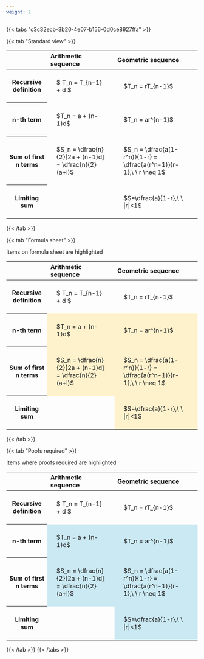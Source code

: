 ```yaml
---
weight: 2
---
```


{{< tabs "c3c32ecb-3b20-4e07-b156-0d0ce8927ffa" >}}

{{< tab "Standard view" >}}

<style type="text/css">
#T_6e900 th.col_heading {
  text-align: left;
  font-size: 1em;
}
#T_6e900 td {
  text-align: left;
  font-size: 1em;
  padding: 1.5em;
}
</style>
<table id="T_6e900">
  <thead>
    <tr>
      <th class="blank level0" >&nbsp;</th>
      <th id="T_6e900_level0_col0" class="col_heading level0 col0" >Arithmetic sequence</th>
      <th id="T_6e900_level0_col1" class="col_heading level0 col1" >Geometric sequence</th>
    </tr>
  </thead>
  <tbody>
    <tr>
      <th id="T_6e900_level0_row0" class="row_heading level0 row0" >Recursive definition</th>
      <td id="T_6e900_row0_col0" class="data row0 col0" >$ T_n = T_{n-1} + d $</td>
      <td id="T_6e900_row0_col1" class="data row0 col1" >$T_n = rT_{n-1}$</td>
    </tr>
    <tr>
      <th id="T_6e900_level0_row1" class="row_heading level0 row1" >n-th term</th>
      <td id="T_6e900_row1_col0" class="data row1 col0" >$T_n = a + (n-1)d$</td>
      <td id="T_6e900_row1_col1" class="data row1 col1" >$T_n = ar^{n-1}$</td>
    </tr>
    <tr>
      <th id="T_6e900_level0_row2" class="row_heading level0 row2" >Sum of first n terms</th>
      <td id="T_6e900_row2_col0" class="data row2 col0" >$S_n = \dfrac{n}{2}[2a + (n-1)d] = \dfrac{n}{2}(a+l)$</td>
      <td id="T_6e900_row2_col1" class="data row2 col1" >$S_n = \dfrac{a(1-r^n)}{1-r} = \dfrac{a(r^n-1)}{r-1},\ \  r \neq 1$</td>
    </tr>
    <tr>
      <th id="T_6e900_level0_row3" class="row_heading level0 row3" >Limiting sum</th>
      <td id="T_6e900_row3_col0" class="data row3 col0" ></td>
      <td id="T_6e900_row3_col1" class="data row3 col1" >$S=\dfrac{a}{1-r},\ \ |r|<1$</td>
    </tr>
  </tbody>
</table>
{{< /tab >}}

{{< tab "Formula sheet" >}}

Items on formula sheet are highlighted 
<br>
<style type="text/css">
#T_3552c th.col_heading {
  text-align: left;
  font-size: 1em;
}
#T_3552c td {
  text-align: left;
  font-size: 1em;
  padding: 1.5em;
}
#T_3552c_row0_col0, #T_3552c_row0_col1, #T_3552c_row3_col0 {
  background-color: rgba(0,0,0,0);
}
#T_3552c_row1_col0, #T_3552c_row1_col1, #T_3552c_row2_col0, #T_3552c_row2_col1, #T_3552c_row3_col1 {
  background-color: rgba(255,194,10, 0.2);
}
</style>
<table id="T_3552c">
  <thead>
    <tr>
      <th class="blank level0" >&nbsp;</th>
      <th id="T_3552c_level0_col0" class="col_heading level0 col0" >Arithmetic sequence</th>
      <th id="T_3552c_level0_col1" class="col_heading level0 col1" >Geometric sequence</th>
    </tr>
  </thead>
  <tbody>
    <tr>
      <th id="T_3552c_level0_row0" class="row_heading level0 row0" >Recursive definition</th>
      <td id="T_3552c_row0_col0" class="data row0 col0" >$ T_n = T_{n-1} + d $</td>
      <td id="T_3552c_row0_col1" class="data row0 col1" >$T_n = rT_{n-1}$</td>
    </tr>
    <tr>
      <th id="T_3552c_level0_row1" class="row_heading level0 row1" >n-th term</th>
      <td id="T_3552c_row1_col0" class="data row1 col0" >$T_n = a + (n-1)d$</td>
      <td id="T_3552c_row1_col1" class="data row1 col1" >$T_n = ar^{n-1}$</td>
    </tr>
    <tr>
      <th id="T_3552c_level0_row2" class="row_heading level0 row2" >Sum of first n terms</th>
      <td id="T_3552c_row2_col0" class="data row2 col0" >$S_n = \dfrac{n}{2}[2a + (n-1)d] = \dfrac{n}{2}(a+l)$</td>
      <td id="T_3552c_row2_col1" class="data row2 col1" >$S_n = \dfrac{a(1-r^n)}{1-r} = \dfrac{a(r^n-1)}{r-1},\ \  r \neq 1$</td>
    </tr>
    <tr>
      <th id="T_3552c_level0_row3" class="row_heading level0 row3" >Limiting sum</th>
      <td id="T_3552c_row3_col0" class="data row3 col0" ></td>
      <td id="T_3552c_row3_col1" class="data row3 col1" >$S=\dfrac{a}{1-r},\ \ |r|<1$</td>
    </tr>
  </tbody>
</table>
{{< /tab >}}

{{< tab "Poofs required" >}}

Items where proofs required are highlighted 
<br>
<style type="text/css">
#T_0736b th.col_heading {
  text-align: left;
  font-size: 1em;
}
#T_0736b td {
  text-align: left;
  font-size: 1em;
  padding: 1.5em;
}
#T_0736b_row0_col0, #T_0736b_row0_col1, #T_0736b_row3_col0 {
  background-color: rgba(0,0,0,0);
}
#T_0736b_row1_col0, #T_0736b_row1_col1, #T_0736b_row2_col0, #T_0736b_row2_col1, #T_0736b_row3_col1 {
  background-color: rgba(0,150,200, 0.2);
}
</style>
<table id="T_0736b">
  <thead>
    <tr>
      <th class="blank level0" >&nbsp;</th>
      <th id="T_0736b_level0_col0" class="col_heading level0 col0" >Arithmetic sequence</th>
      <th id="T_0736b_level0_col1" class="col_heading level0 col1" >Geometric sequence</th>
    </tr>
  </thead>
  <tbody>
    <tr>
      <th id="T_0736b_level0_row0" class="row_heading level0 row0" >Recursive definition</th>
      <td id="T_0736b_row0_col0" class="data row0 col0" >$ T_n = T_{n-1} + d $</td>
      <td id="T_0736b_row0_col1" class="data row0 col1" >$T_n = rT_{n-1}$</td>
    </tr>
    <tr>
      <th id="T_0736b_level0_row1" class="row_heading level0 row1" >n-th term</th>
      <td id="T_0736b_row1_col0" class="data row1 col0" >$T_n = a + (n-1)d$</td>
      <td id="T_0736b_row1_col1" class="data row1 col1" >$T_n = ar^{n-1}$</td>
    </tr>
    <tr>
      <th id="T_0736b_level0_row2" class="row_heading level0 row2" >Sum of first n terms</th>
      <td id="T_0736b_row2_col0" class="data row2 col0" >$S_n = \dfrac{n}{2}[2a + (n-1)d] = \dfrac{n}{2}(a+l)$</td>
      <td id="T_0736b_row2_col1" class="data row2 col1" >$S_n = \dfrac{a(1-r^n)}{1-r} = \dfrac{a(r^n-1)}{r-1},\ \  r \neq 1$</td>
    </tr>
    <tr>
      <th id="T_0736b_level0_row3" class="row_heading level0 row3" >Limiting sum</th>
      <td id="T_0736b_row3_col0" class="data row3 col0" ></td>
      <td id="T_0736b_row3_col1" class="data row3 col1" >$S=\dfrac{a}{1-r},\ \ |r|<1$</td>
    </tr>
  </tbody>
</table>
{{< /tab >}}
{{< /tabs >}}